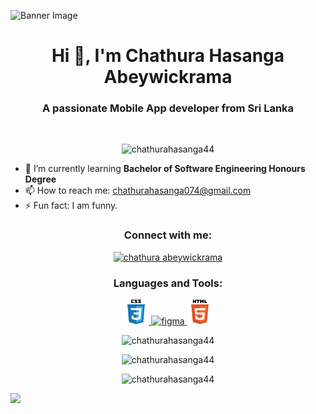 ![Banner Image](https://th.bing.com/th/id/R.ffe5a0bd0f3dc1e3762e312231caabdd?rik=FlVCs40rmNYY6A&riu=http%3a%2f%2faxespoint.com%2fimg%2faxespoint_slider1.png&ehk=VdXku%2bTvX63WlKFf%2f0GmEwR9USpYK1nUM1Tx9S2JIkc%3d&risl=&pid=ImgRaw)

<h1 align="center">Hi 👋, I'm Chathura Hasanga Abeywickrama</h1>
<h3 align="center">A passionate Mobile App developer from Sri Lanka</h3>

<p align="center">
  <a href="https://twitter.com/" target="_blank"><img src="https://img.shields.io/twitter/follow/?logo=twitter&style=for-the-badge" alt="" /></a>
</p>

<p align="center"> 
  <img src="https://komarev.com/ghpvc/?username=chathurahasanga44&label=Profile%20views&color=0e75b6&style=flat" alt="chathurahasanga44" /> 
</p>

- 🌱 I’m currently learning **Bachelor of Software Engineering Honours Degree**
- 📫 How to reach me: [chathurahasanga074@gmail.com](mailto:chathurahasanga074@gmail.com)
- ⚡ Fun fact: I am funny.

<h3 align="center">Connect with me:</h3>
<p align="center">
  <a href="https://linkedin.com/in/chathura-abeywickrama-47658321b/" target="blank">
    <img src="https://raw.githubusercontent.com/rahuldkjain/github-profile-readme-generator/master/src/images/icons/Social/linked-in-alt.svg" alt="chathura abeywickrama" height="30" width="40" />
  </a>
</p>

<h3 align="center">Languages and Tools:</h3>
<p align="center">
  <a href="https://www.w3schools.com/css/" target="_blank" rel="noreferrer">
    <img src="https://raw.githubusercontent.com/devicons/devicon/master/icons/css3/css3-original-wordmark.svg" alt="css3" width="40" height="40"/>
  </a>
  <a href="https://www.figma.com/" target="_blank" rel="noreferrer">
    <img src="https://www.vectorlogo.zone/logos/figma/figma-icon.svg" alt="figma" width="40" height="40"/>
  </a>
  <a href="https://www.w3.org/html/" target="_blank" rel="noreferrer">
    <img src="https://raw.githubusercontent.com/devicons/devicon/master/icons/html5/html5-original-wordmark.svg" alt="html5" width="40" height="40"/>
  </a>
</p>

<p align="center">
  <img src="https://github-readme-stats.vercel.app/api/top-langs?username=chathurahasanga44&show_icons=true&locale=en&layout=compact" alt="chathurahasanga44" />
</p>

<p align="center">
  <img src="https://github-readme-stats.vercel.app/api?username=chathurahasanga44&show_icons=true&locale=en" alt="chathurahasanga44" />
</p>

<p align="center">
  <img src="https://github-readme-streak-stats.herokuapp.com/?user=chathurahasanga44&" alt="chathurahasanga44" />
</p>

<!-- Begin: HubSpot Academy - Digital Marketing  Badge -->
<div class='academy-badge'>
<a href='https://app.hubspot.com/academy/achievements/fzc8xrnq/en/1/ahc-hasanga/digital-marketing' title='Digital Marketing '>
<img src='https://hubspot-credentials-na1.s3.amazonaws.com/prod/badges/user/a4c4b542266541fa8624cf32a1890864.png' />
</a>
</div>
<!-- End: HubSpot Academy - Digital Marketing  Badge -->
